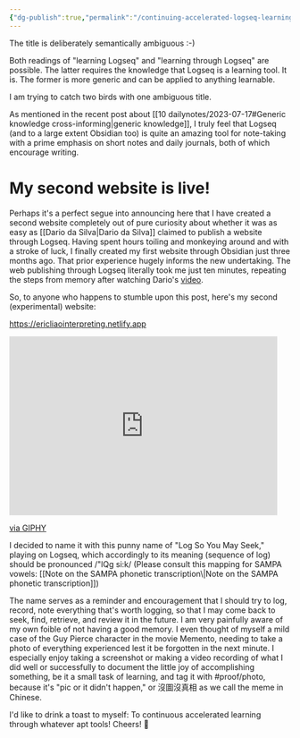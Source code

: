 ```yaml
---
{"dg-publish":true,"permalink":"/continuing-accelerated-logseq-learning/","noteIcon":"2","created":"","updated":""}
---
```


The title is deliberately semantically ambiguous :-) 

Both readings of "learning Logseq" and "learning through Logseq" are possible. The latter requires the knowledge that Logseq is a learning tool. It is. The former is more generic and can be applied to anything learnable.

I am trying to catch two birds with one ambiguous title.

As mentioned in the recent post about [[10 dailynotes/2023-07-17#Generic knowledge cross-informing\|generic knowledge]], I truly feel that Logseq (and to a large extent Obsidian too) is quite an amazing tool for note-taking with a prime emphasis on short notes and daily journals, both of which encourage writing.

# My second website is live!

Perhaps it's a perfect segue into announcing here that I have created a second website completely out of pure curiosity about whether it was as easy as [[Dario da Silva\|Dario da Silva]] claimed to publish a website through Logseq. Having spent hours toiling and monkeying around and with a stroke of luck, I finally created my first website through Obsidian just three months ago. That prior experience hugely informs the new undertaking. The web publishing through Logseq literally took me just ten minutes, repeating the steps from memory after watching Dario's [video](https://www.youtube.com/watch?v=fHc2cVNMNrA&t=292s).

So, to anyone who happens to stumble upon this post, here's my second (experimental) website:

https://ericliaointerpreting.netlify.app


<iframe src="https://giphy.com/embed/26tOZ42Mg6pbTUPHW" width="480" height="320" frameBorder="0" class="giphy-embed" allowFullScreen></iframe><p><a href="https://giphy.com/gifs/26tOZ42Mg6pbTUPHW">via GIPHY</a></p>
I decided to name it with this punny name of "Log So You May Seek," playing on Logseq, which accordingly to its meaning (sequence of log) should be pronounced /"lQg si:k/ (Please consult this mapping for SAMPA vowels: [[Note on the SAMPA phonetic transcription\|Note on the SAMPA phonetic transcription]])

The name serves as a reminder and encouragement that I should try to log, record, note everything that's worth logging, so that I may come back to seek, find, retrieve, and review it in the future. I am very painfully aware of my own foible of not having a good memory. I even thought of myself a mild case of the Guy Pierce character in the movie Memento, needing to take a photo of everything experienced lest it be forgotten in the next minute. I especially enjoy taking a screenshot or making a video recording of what I did well or successfully to document the little joy of accomplishing something, be it a small task of learning, and tag it with #proof/photo, because it's "pic or it didn't happen," or 沒圖沒真相 as we call the meme in Chinese.

I'd like to drink a toast to myself: To continuous accelerated learning through whatever apt tools! Cheers! 🍻
